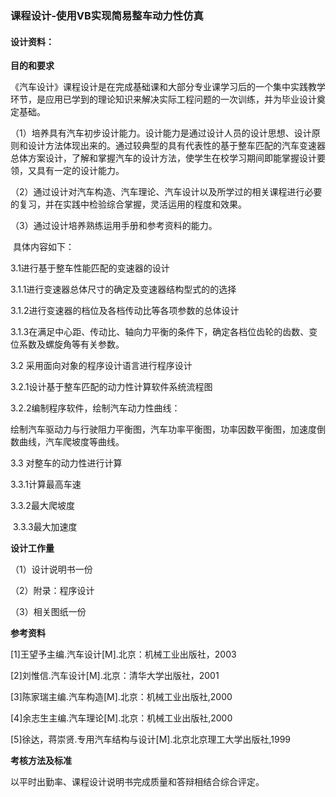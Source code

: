 ### 课程设计-使用VB实现简易整车动力性仿真

#### 设计资料：

**目的和要求**

《汽车设计》课程设计是在完成基础课和大部分专业课学习后的一个集中实践教学环节，是应用已学到的理论知识来解决实际工程问题的一次训练，并为毕业设计奠定基础。

（1）培养具有汽车初步设计能力。设计能力是通过设计人员的设计思想、设计原则和设计方法体现出来的。通过较典型的具有代表性的基于整车匹配的汽车变速器总体方案设计，了解和掌握汽车的设计方法，使学生在校学习期间即能掌握设计要领，又具有一定的设计能力。 

（2）通过设计对汽车构造、汽车理论、汽车设计以及所学过的相关课程进行必要的复习，并在实践中检验综合掌握，灵活运用的程度和效果。

（3）通过设计培养熟练运用手册和参考资料的能力。

​      具体内容如下：

3.1进行基于整车性能匹配的变速器的设计

 3.1.1进行变速器总体尺寸的确定及变速器结构型式的的选择

 3.1.2进行变速器的档位及各档传动比等各项参数的总体设计

 3.1.3在满足中心距、传动比、轴向力平衡的条件下，确定各档位齿轮的齿数、变位系数及螺旋角等有关参数。

3.2 采用面向对象的程序设计语言进行程序设计

 3.2.1设计基于整车匹配的动力性计算软件系统流程图

 3.2.2编制程序软件，绘制汽车动力性曲线：

绘制汽车驱动力与行驶阻力平衡图，汽车功率平衡图，功率因数平衡图，加速度倒数曲线，汽车爬坡度等曲线。

 3.3 对整车的动力性进行计算

   3.3.1计算最高车速

   3.3.2最大爬坡度

​    3.3.3最大加速度

**设计工作量**

   （1）设计说明书一份

   （2）附录：程序设计

   （3）相关图纸一份

**参考资料**

[1]王望予主编.汽车设计[M].北京：机械工业出版社，2003

[2]刘惟信.汽车设计[M].北京：清华大学出版社，2001

[3]陈家瑞主编.汽车构造[M].北京：机械工业出版社,2000

[4]余志生主编.汽车理论[M].北京：机械工业出版社,2000

[5]徐达，蒋崇贤.专用汽车结构与设计[M].北京北京理工大学出版社,1999

**考核方法及标准**

以平时出勤率、课程设计说明书完成质量和答辩相结合综合评定。

